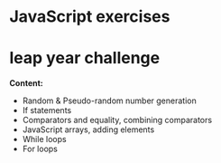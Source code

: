 # JavaScript exercises

# leap year challenge
<b> Content: </b>
- Random & Pseudo-random number generation
- If statements
- Comparators and equality, combining comparators
- JavaScript arrays, adding elements
- While loops
- For loops